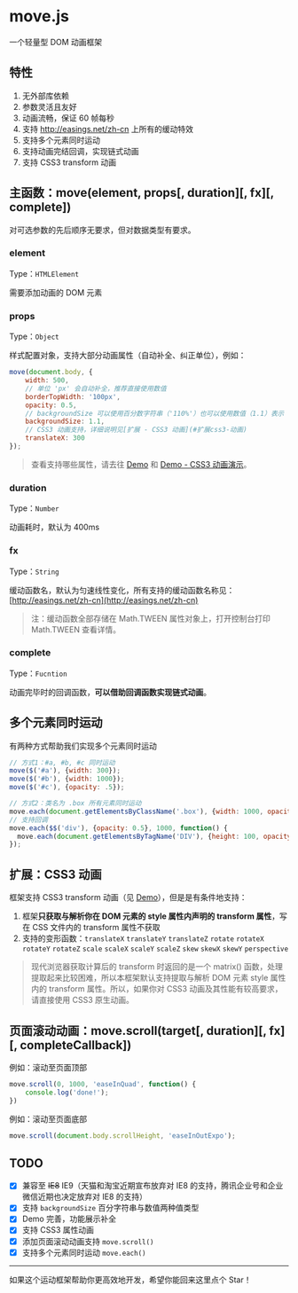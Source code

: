 # move.js
一个轻量型 DOM 动画框架

## 特性
1. 无外部库依赖
2. 参数灵活且友好
3. 动画流畅，保证 60 帧每秒
4. 支持 http://easings.net/zh-cn 上所有的缓动特效
5. 支持多个元素同时运动
6. 支持动画完结回调，实现链式动画
7. 支持 CSS3 transform 动画

## 主函数：move(element, props[, duration][, fx][, complete])
对可选参数的先后顺序无要求，但对数据类型有要求。

### element
Type：`HTMLElement`

需要添加动画的 DOM 元素

### props
Type：`Object`

样式配置对象，支持大部分动画属性（自动补全、纠正单位），例如：
```javascript
move(document.body, {
    width: 500,
    // 单位 'px' 会自动补全，推荐直接使用数值
    borderTopWidth: '100px',
    opacity: 0.5,
    // backgroundSize 可以使用百分数字符串（'110%'）也可以使用数值（1.1）表示
    backgroundSize: 1.1,
    // CSS3 动画支持，详细说明见[扩展 - CSS3 动画](#扩展css3-动画)
    translateX: 300
});
```
> 查看支持哪些属性，请去往 [Demo](http://yangfch3.com/move.js/) 和 [Demo - CSS3 动画演示](http://yangfch3.com/move.js/)。

### duration
Type：`Number`

动画耗时，默认为 400ms

### fx
Type：`String`

缓动函数名，默认为匀速线性变化，所有支持的缓动函数名称见：[http://easings.net/zh-cn](http://easings.net/zh-cn)
> 注：缓动函数全部存储在 Math.TWEEN 属性对象上，打开控制台打印 Math.TWEEN 查看详情。

### complete
Type：`Fucntion`

动画完毕时的回调函数，**可以借助回调函数实现链式动画**。

## 多个元素同时运动
有两种方式帮助我们实现多个元素同时运动
```javascript
// 方式1：#a, #b, #c 同时运动
move($('#a'), {width: 300});
move($('#b'), {width: 1000});
move($('#c'), {opacity: .5});
```

```javascript
// 方式2：类名为 .box 所有元素同时运动
move.each(document.getElementsByClassName('.box'), {width: 1000, opacity: 0.5});
// 支持回调
move.each($$('div'), {opacity: 0.5}, 1000, function() {
  move.each(document.getElementsByTagName('DIV'), {height: 100, opacity: 1, marginTop: 20}, 1000)
});
```

## 扩展：CSS3 动画
框架支持 CSS3 transform 动画（见 [Demo](http://yangfch3.com/move.js/index_css3.html)），但是是有条件地支持：

1. 框架**只获取与解析你在 DOM 元素的 style 属性内声明的 transform 属性**，写在 CSS 文件内的 transform 属性不获取
2. 支持的变形函数：`translateX` `translateY` `translateZ` `rotate` `rotateX` `rotateY` `rotateZ` `scale` `scaleX` `scaleY` `scaleZ` `skew` `skewX` `skewY` `perspective`

> 现代浏览器获取计算后的 transform 时返回的是一个 matrix() 函数，处理提取起来比较困难，所以本框架默认支持提取与解析 DOM 元素 style 属性内的 transform 属性。所以，如果你对 CSS3 动画及其性能有较高要求，请直接使用 CSS3 原生动画。

## 页面滚动动画：move.scroll(target[, duration][, fx][, completeCallback])
例如：滚动至页面顶部
```javascript
move.scroll(0, 1000, 'easeInQuad', function() {
    console.log('done!');
})
```

例如：滚动至页面底部
```javascript
move.scroll(document.body.scrollHeight, 'easeInOutExpo');
```

## TODO
- [x] 兼容至 ~~IE8~~ IE9（天猫和淘宝近期宣布放弃对 IE8 的支持，腾讯企业号和企业微信近期也决定放弃对 IE8 的支持）
- [x] 支持 `backgroundSize` 百分字符串与数值两种值类型
- [x] Demo 完善，功能展示补全
- [x] 支持 CSS3 属性动画
- [x] 添加页面滚动动画支持 `move.scroll()`
- [x] 支持多个元素同时运动 `move.each()`

---
如果这个运动框架帮助你更高效地开发，希望你能回来这里点个 Star！

